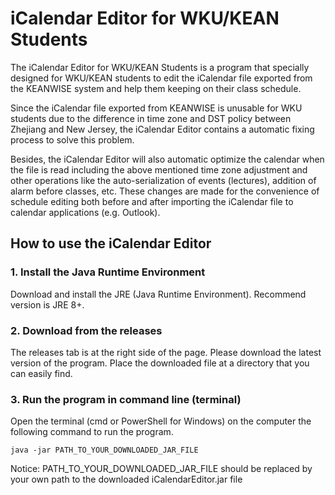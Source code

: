 # iCalendar Editor for WKU/KEAN Students

The iCalendar Editor for WKU/KEAN Students is a program that specially designed for WKU/KEAN students to edit the iCalendar file exported from the KEANWISE system and help them keeping on their class schedule.

Since the iCalendar file exported from KEANWISE is unusable for WKU students due to the difference in time zone and DST policy between Zhejiang and New Jersey, the iCalendar Editor contains a automatic fixing process to solve this problem.

Besides, the iCalendar Editor will also automatic optimize the calendar when the file is read including the above mentioned time zone adjustment and other operations like the auto-serialization of events (lectures), addition of alarm before classes, etc. These changes are made for the convenience of schedule editing both before and after importing the iCalendar file to calendar applications (e.g. Outlook).

## How to use the iCalendar Editor

### 1. Install the Java Runtime Environment

Download and install the JRE (Java Runtime Environment). Recommend version is JRE 8+.

### 2. Download from the releases

The releases tab is at the right side of the page. Please download the latest version of the program. 
Place the downloaded file at a directory that you can easily find.

### 3. Run the program in command line (terminal)

Open the terminal (cmd or PowerShell for Windows) on the computer the following command to run the program.

```
java -jar PATH_TO_YOUR_DOWNLOADED_JAR_FILE
```

Notice: PATH_TO_YOUR_DOWNLOADED_JAR_FILE should be replaced by your own path to the downloaded iCalendarEditor.jar file